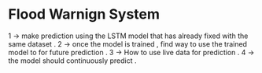 # Flood Warnign System
1 -> make prediction using the LSTM model that has already fixed with the same dataset .
2 -> once the model is trained , find way to use the trained model to for future prediction .
3 -> How to use live data for prediction . 
4 -> the model should continuously predict .
